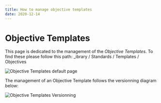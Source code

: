 ```yaml
---
title: How to manage objective templates
date: 2020-12-14
---
```


# Objective Templates

This page is dedicated to the management of the *Objective Templates*.
To find these please follow this path: _ibrary / Standards / Templates / Objectives

![Objective Templates default page](/library/standards/libraryObjectiveTemplate_Legends.png "Fig 1: Objective Templates default page")

The management of an Objective Template follows the versionning diagram below:

![Objective Templates Versionning](/library/libraryElementsVersion_Workflow.png "Fig 2: Version Control of an Objective Templates")

